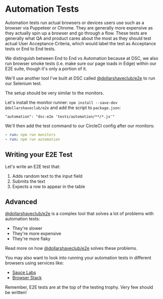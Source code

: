 
# Automation Tests

Automation tests run actual browsers or devices users use
such as a browser via Puppeteer or Chrome.
They are generally more expensive as they actually spin up a browser and go
through a flow. These tests are generally what QA and product cares about the most
as they should test actual User Acceptance Criteria, which would label the test
as Acceptance tests or End to End tests.

We distinguish between End to End vs Automation because at DSC, we also
run browser smoke tests (i.e. make sure our page loads in Edge) within our E2E suite,
though it's only a portion of it.

We'll use another tool I've built at DSC called
[@dollarshaveclub/e2e](https://github.com/dollarshaveclub/e2e)
to run our Selenium test.

The setup should be very similar to the monitors.

Let's install the monitor runner: `npm install --save-dev @dollarshaveclub/e2e`
and add the script to `package.json`:

```
"automation": "dsc-e2e 'tests/automation/**/*.js'"
```

We'll then add the test command to our CircleCI config after our monitors:

```yaml
- run: npm run monitors
- run: npm run automation
```

## Writing your E2E Test

Let's write an E2E test that:

1. Adds random text to the input field
1. Submits the text
1. Expects a row to appear in the table

## Advanced

[@dollarshaveclub/e2e](https://github.com/dollarshaveclub/e2e) is a complex tool
that solves a lot of problems with automation tests:

- They're slower
- They're more expensive
- They're more flaky

Read more on how [@dollarshaveclub/e2e](https://github.com/dollarshaveclub/e2e) solves these problems.

You may also want to look into running your automation tests in different browsers
using services like:

- [Sauce Labs](https://saucelabs.com/)
- [Browser Stack](https://www.browserstack.com/)


Remember, E2E tests are at the top of the testing trophy.
Very few should be written!
